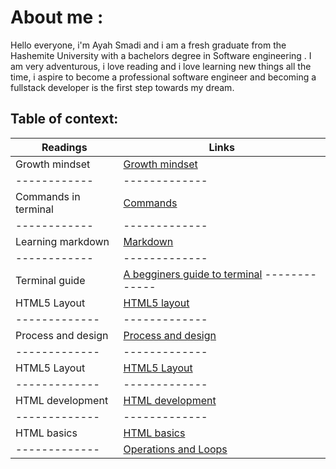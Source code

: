 # About me :
Hello everyone, i'm Ayah Smadi and i am a fresh graduate from the Hashemite University with a bachelors degree in  Software engineering .
I am very adventurous, i love reading and i love learning new things all the time, i aspire to  become a professional software engineer and becoming a fullstack developer is the first step towards my dream.

## Table of context:
 Readings               | Links                                                                                         
------------            | -------------                                                                                 
Growth mindset          |[Growth mindset](https://aya333.github.io/Reading-notess/growthmindset)                        
------------            | -------------                                                                                
Commands in terminal    | [Commands](https://aya333.github.io/Reading-notess/commands)                                  
------------            | -------------                                                                                 
Learning markdown       |[Markdown](https://aya333.github.io/Reading-notess/markdown)                                   
------------            | -------------                                                                                 
Terminal guide          | [A begginers guide to terminal](https://aya333.github.io/Reading-notess/guide) -------------           | -------------  
HTML5 Layout            | [HTML5 layout](https://aya333.github.io/Reading-notess/layoutt)
-------------           | -------------
Process and design      | [Process and design](https://aya333.github.io/Reading-notess/processs)
-------------           | ------------- 
HTML5 Layout            | [HTML5 Layout](https://aya333.github.io/Reading-notess/layoutt)
-------------           | -------------
HTML development        | [HTML development](https://aya333.github.io/Reading-notess/htmll)
-------------           | -------------
HTML basics             | [HTML basics]()
-------------           | [Operations and Loops]()
